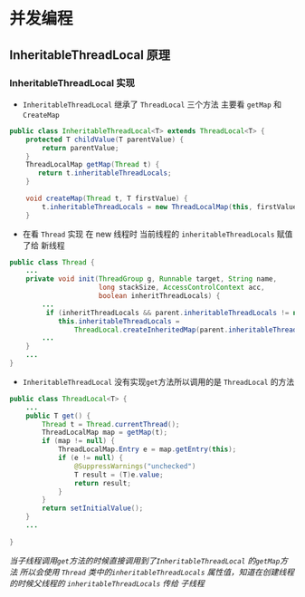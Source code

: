 # 并发编程

## InheritableThreadLocal 原理

### InheritableThreadLocal 实现

* `InheritableThreadLocal`  继承了 `ThreadLocal` 三个方法 主要看 `getMap` 和 `CreateMap`

```java
public class InheritableThreadLocal<T> extends ThreadLocal<T> {
    protected T childValue(T parentValue) {
        return parentValue;
    }
    ThreadLocalMap getMap(Thread t) {
       return t.inheritableThreadLocals;
    }
 
    void createMap(Thread t, T firstValue) {
        t.inheritableThreadLocals = new ThreadLocalMap(this, firstValue);
    }
```

* 在看 `Thread` 实现 在 new 线程时 当前线程的 `inheritableThreadLocals` 赋值了给 新线程

```java
public class Thread {
    ...
    private void init(ThreadGroup g, Runnable target, String name,
                      long stackSize, AccessControlContext acc,
                      boolean inheritThreadLocals) {
        ...
         if (inheritThreadLocals && parent.inheritableThreadLocals != null)
            this.inheritableThreadLocals =
                ThreadLocal.createInheritedMap(parent.inheritableThreadLocals);
        ...
    }
    ...
}
```

* `InheritableThreadLocal` 没有实现`get`方法所以调用的是 `ThreadLocal` 的方法

```java
public class ThreadLocal<T> {
    ...
    public T get() {
        Thread t = Thread.currentThread();
        ThreadLocalMap map = getMap(t);
        if (map != null) {
            ThreadLocalMap.Entry e = map.getEntry(this);
            if (e != null) {
                @SuppressWarnings("unchecked")
                T result = (T)e.value;
                return result;
            }
        }
        return setInitialValue();
    }
    ...
    
}
```

*当子线程调用`get`方法的时候直接调用到了`InheritableThreadLocal` 的`getMap`方法 所以会使用 `Thread` 类中的`inheritableThreadLocals` 属性值，知道在创建线程的时候父线程的 `inheritableThreadLocals` 传给 子线程*





